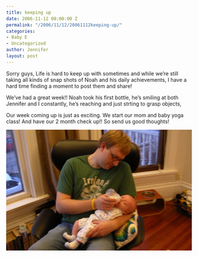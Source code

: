 ```yaml
---
title: keeping up
date: 2006-11-12 00:00:00 Z
permalink: "/2006/11/12/20061112keeping-up/"
categories:
- Baby E
- Uncategorized
author: Jennifer
layout: post
---
```


Sorry guys, Life is hard to keep up with sometimes and while we&#8217;re still taking all kinds of snap shots of Noah and his daily achievements, I have a hard time finding a moment to post them and share!

We&#8217;ve had a great week!! Noah took his first bottle, he&#8217;s smiling at both Jennifer and I constantly, he&#8217;s reaching and just strting to grasp objects,

Our week coming up is just as exciting. We start our mom and baby yoga class! And have our 2 month check up!! So send us good thoughts!

<img id="image67" alt="pod_111206.jpg" src="/assets/images/keeping-up/1163357799000-missing.jpg" />
